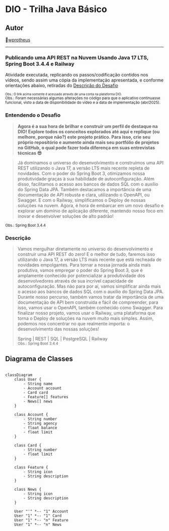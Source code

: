 # DIO - Trilha Java Básico

## Autor

🔸[wprotheus](https://github.com/wprotheus)

---

### Publicando uma API REST na Nuvem Usando Java 17 LTS, Spring Boot 3.4.4 e Railway

Atividade executada, replicando os passos/codificação contidos nos vídeos, sendo assim uma cópia da implementação
apresentada, e conforme orientações abaixo, retiradas
do [Descrição do Desafio](https://web.dio.me/lab/publicando-sua-api-rest-na-nuvem-usando-spring-boot-3-java-17-e-railway/learning/ad7b622c-6ca0-4000-bf7b-2939591221ed)

<small><sup>Obs.: O link acima somente é acessado através de uma conta na plataforma DIO.</sup></small>  
<small>Obs.: Foram necessárias algumas alterações no código para que o aplicativo continuasse funcional, visto a data de disponibilidade do vídeo e a data de implementação (abr/2025).</small>

### Entendendo o Desafio
> **Agora é a sua hora de brilhar e construir um perfil de destaque na DIO! Explore todos os conceitos explorados até aqui e replique (ou melhore, porque não?) este projeto prático. Para isso, crie seu próprio repositório e aumente ainda mais seu portfólio de projetos no GitHub, o qual pode fazer toda diferença em suas entrevistas técnicas 😎**

> Já dominamos o universo do desenvolvimento e construímos uma API REST utilizando o Java 17, a versão LTS mais recente repleta de novidades. Com o poder do Spring Boot 3, otimizamos nossa produtividade graças à sua habilidade de autoconfiguração. Além disso, facilitamos o acesso aos bancos de dados SQL com o auxílio do Spring Data JPA. Também destacamos a importância de uma documentação de API robusta e clara, utilizando o OpenAPI, ou Swagger. E com o Railway, simplificamos o Deploy de nossas soluções na nuvem. Agora, é hora de embarcar em um novo desafio e explorar um domínio de aplicação diferente, mantendo nosso foco em inovar e desenvolver soluções de alto padrão!  
> 
<small>Obs.: Spring Boot 3.4.4</small>

### Descrição

> Vamos mergulhar diretamente no universo do desenvolvimento e construir uma API REST do zero! E o melhor de tudo,
> faremos isso utilizando o Java 17, a versão LTS mais recente que está recheada de novidades empolgantes. Para tornar a
> nossa jornada ainda mais produtiva, vamos empregar o poder do Spring Boot 3, que é amplamente conhecido por
> potencializar a produtividade dos desenvolvedores através de sua incrível capacidade de autoconfiguração. Mas não para
> por aí, vamos simplificar ainda mais o acesso aos bancos de dados SQL com o auxílio do Spring Data JPA. Durante nosso
> percurso, também vamos tratar da importância de uma documentação de API bem construída e fácil de compreender, para
> isso, vamos usar o OpenAPI, também conhecido como Swagger. Para finalizar nosso projeto, vamos usar o Railway, uma
> plataforma que torna o Deploy de soluções na nuvem muito mais simples. Assim, podemos nos concentrar no que realmente
> importa: o desenvolvimento das nossas soluções!
>
> Spring | REST | SQL | PostgreSQL | Railway  
<small>Obs.: Spring Boot 3.4.4</small>


## Diagrama de Classes

```mermaid

classDiagram
    class User {
        - String name
        - Account account
        - Card card
        - Feature[] features
        - News[] news
    }

    class Account {
        - String number
        - String agency
        - float balance
        - float limit
    }

    class Card {
        - String number
        - float limit
    }

    class Feature {
        - String icon
        - String description
    }

    class News {
        - String icon
        - String description
    }

    User "'" *-- "1" Account
    User "1" *-- "1" Card
    User "1" *-- "n" Feature
    User "1" *-- "n" News

```
